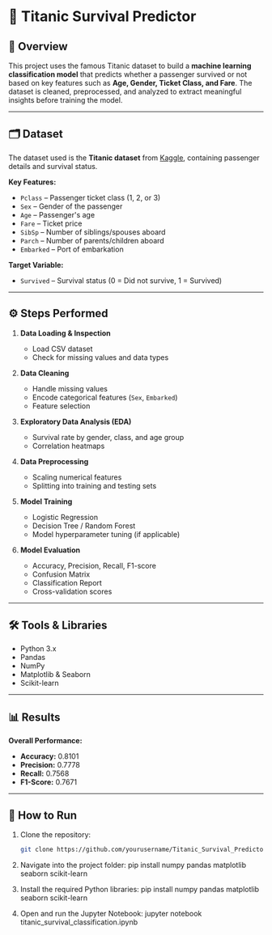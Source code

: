 # 🚢 Titanic Survival Predictor

## 📌 Overview
This project uses the famous Titanic dataset to build a **machine learning classification model** that predicts whether a passenger survived or not based on key features such as **Age, Gender, Ticket Class, and Fare**. The dataset is cleaned, preprocessed, and analyzed to extract meaningful insights before training the model.

---

## 🗂 Dataset
The dataset used is the **Titanic dataset** from [Kaggle](https://www.kaggle.com/c/titanic/data), containing passenger details and survival status.

**Key Features:**
- `Pclass` – Passenger ticket class (1, 2, or 3)
- `Sex` – Gender of the passenger
- `Age` – Passenger's age
- `Fare` – Ticket price
- `SibSp` – Number of siblings/spouses aboard
- `Parch` – Number of parents/children aboard
- `Embarked` – Port of embarkation

**Target Variable:**
- `Survived` – Survival status (0 = Did not survive, 1 = Survived)

---

## ⚙️ Steps Performed
1. **Data Loading & Inspection**
   - Load CSV dataset
   - Check for missing values and data types

2. **Data Cleaning**
   - Handle missing values
   - Encode categorical features (`Sex`, `Embarked`)
   - Feature selection

3. **Exploratory Data Analysis (EDA)**
   - Survival rate by gender, class, and age group
   - Correlation heatmaps

4. **Data Preprocessing**
   - Scaling numerical features
   - Splitting into training and testing sets

5. **Model Training**
   - Logistic Regression
   - Decision Tree / Random Forest
   - Model hyperparameter tuning (if applicable)

6. **Model Evaluation**
   - Accuracy, Precision, Recall, F1-score
   - Confusion Matrix
   - Classification Report
   - Cross-validation scores

---

## 🛠️ Tools & Libraries
- Python 3.x
- Pandas
- NumPy
- Matplotlib & Seaborn
- Scikit-learn

---

## 📊 Results
**Overall Performance:**
- **Accuracy:** 0.8101
- **Precision:** 0.7778
- **Recall:** 0.7568
- **F1-Score:** 0.7671

---

## 📌 How to Run
1. Clone the repository:
   ```bash
   git clone https://github.com/yourusername/Titanic_Survival_Predictor.git

2. Navigate into the project folder:
pip install numpy pandas matplotlib seaborn scikit-learn

3. Install the required Python libraries:
pip install numpy pandas matplotlib seaborn scikit-learn

4. Open and run the Jupyter Notebook:
jupyter notebook titanic_survival_classification.ipynb

